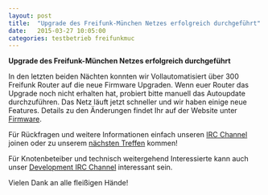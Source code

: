 ```yaml
---
layout: post
title:  "Upgrade des Freifunk-München Netzes erfolgreich durchgeführt"
date:   2015-03-27 10:05:00
categories: testbetrieb freifunkmuc
---
```


**Upgrade des Freifunk-München Netzes erfolgreich durchgeführt**

In den letzten beiden Nächten konnten wir Vollautomatisiert über 300 Freifunk Router auf die neue Firmware Upgraden. Wenn euer Router das Upgrade noch nicht erhalten hat, probiert bitte manuell das Autoupdate durchzuführen.
Das Netz läuft jetzt schneller und wir haben einige neue Features. Details zu den Änderungen findet Ihr auf der Website unter [Firmware][firmware].

Für Rückfragen und weitere Informationen einfach unseren [IRC Channel][irc] joinen
oder zu unserem [nächsten Treffen][treffen] kommen!

Für Knotenbeteiber und technisch weitergehend Interessierte kann auch unser [Development IRC Channel][irc-dev] interessant sein. 

Vielen Dank an alle fleißigen Hände!

[irc]: https://webirc.darkfasel.net/#freifunk
[irc-dev]: https://webirc.darkfasel.net/#freifunk-dev
[treffen]: http://freifunkmuc.github.io/mitmachen/
[firmware]: http://freifunkmuc.github.io/firmware/

